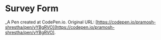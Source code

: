 # Survey Form
 _A Pen created at CodePen.io. Original URL: [https://codepen.io/pramosh-shrestha/pen/vYBgRVO](https://codepen.io/pramosh-shrestha/pen/vYBgRVO).

 